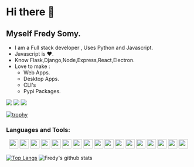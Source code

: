 # <h1>Hi there 👋 </h1>
## Myself Fredy Somy.
* I am a Full stack developer , Uses Python and Javascript.
* Javascript is ❤️.
* Know Flask,Django,Node,Express,React,Electron.
* Love to make :
  * Web Apps.
  * Desktop Apps.
  * CLI's
  * Pypi Packages.

![](https://komarev.com/ghpvc/?username=fredysomy&color=010040&style=flat-square)
![](https://img.shields.io/github/followers/fredysomy?style=flat-square)
![](https://img.shields.io/github/stars/fredysomy?style=flat-square)



 [![trophy](https://github-profile-trophy.vercel.app/?username=fredysomy&margin-w=15&column=4&row=3)](https://github.com/ryo-ma/github-profile-trophy)
 

### Languages and Tools: 

<p align="center">
    <img src="https://devicon.dev/devicon.git/icons/linux/linux-original.svg" width="25px" height="25px"/>
    <img src="https://devicon.dev/devicon.git/icons/html5/html5-original.svg" width="25px" height="25px"/>
    <img src="https://devicon.dev/devicon.git/icons/css3/css3-original.svg" width="25px" height="25px"/>
    <img src="https://devicon.dev/devicon.git/icons/sass/sass-original.svg" width="25px" height="25px"/>
    <img src="https://devicon.dev/devicon.git/icons/javascript/javascript-original.svg" width="25px" height="25px"/>
    <img src="https://devicon.dev/devicon.git/icons/nodejs/nodejs-original.svg" width="25px" height="25px"/>
    <img src="https://devicon.dev/devicon.git/icons/bootstrap/bootstrap-plain.svg" width="25px" height="25px"/>
    <img src="https://devicon.dev/devicon.git/icons/typescript/typescript-original.svg" width="25px" height="25px"/>
    <img src="https://devicon.dev/devicon.git/icons/react/react-original.svg" width="25px" height="25px"/>
    <img src="https://devicon.dev/devicon.git/icons/electron/electron-original.svg" width="25px" height="25px"/>
    <img src="https://devicon.dev/devicon.git/icons/python/python-original.svg" width="25px" height="25px"/>
    <img src="https://devicon.dev/devicon.git/icons/rails/go-orginal.svg" width="25px" height="25px"/>
    <img src="https://devicon.dev/devicon.git/icons/java/java-original.svg" width="25px" height="25px"/>
    <img src="https://devicon.dev/devicon.git/icons/heroku/heroku-original.svg" width="25px" height="25px"/>
    <img src="https://devicon.dev/devicon.git/icons/mongodb/mongodb-original.svg" width="25px" height="25px"/>
    <img src="https://devicon.dev/devicon.git/icons/postgresql/postgresql-original.svg" width="25px" height="25px"/>
    <img src="https://devicon.dev/devicon.git/icons/github/github-original.svg" width="25px" height="25px"/>
  </p>

[![Top Langs](https://github-readme-stats.vercel.app/api/top-langs/?username=fredysomy&layout=compact&langs_count=8)](https://github.com/fredysomy)
![Fredy's github stats](https://github-readme-stats.vercel.app/api?username=fredysomy&show_icons=true&hide=["issues"])
